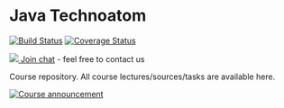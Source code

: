 # Java Technoatom

[![Build Status](https://travis-ci.org/samokisha/atom.png?branch=homework1)](https://travis-ci.org/samokisha/atom)
[![Coverage Status](https://coveralls.io/repos/github/samokisha/atom/badge.png?branch=homework1)](https://coveralls.io/github/samokisha/atom?branch=homework1)

[![](http://icons.iconarchive.com/icons/alecive/flatwoken/32/Apps-Telegram-icon.png) Join chat](https://t.me/joinchat/AAAAAEF63F9PvqE4JDzYdQ) - feel free to contact us


Course repository.
All course lectures/sources/tasks are available here.


[![Course announcement](https://img.youtube.com/vi/12Ur1brHHz8/0.jpg)](https://www.youtube.com/watch?v=12Ur1brHHz8&feature=youtu.be "Course announcement")
